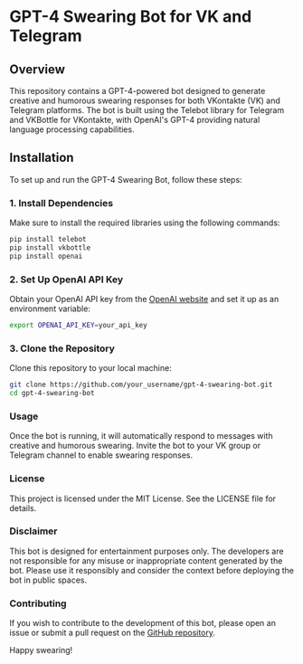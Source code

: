 # GPT-4 Swearing Bot for VK and Telegram

## Overview

This repository contains a GPT-4-powered bot designed to generate creative and humorous swearing responses for both VKontakte (VK) and Telegram platforms. The bot is built using the Telebot library for Telegram and VKBottle for VKontakte, with OpenAI's GPT-4 providing natural language processing capabilities.

## Installation

To set up and run the GPT-4 Swearing Bot, follow these steps:

### 1. Install Dependencies

Make sure to install the required libraries using the following commands:

```bash
pip install telebot
pip install vkbottle
pip install openai
```
### 2. Set Up OpenAI API Key
Obtain your OpenAI API key from the [OpenAI website](https://www.openai.com/) and set it up as an environment variable:

```bash
export OPENAI_API_KEY=your_api_key
```

### 3. Clone the Repository

Clone this repository to your local machine:

```bash
git clone https://github.com/your_username/gpt-4-swearing-bot.git
cd gpt-4-swearing-bot
```
### Usage

Once the bot is running, it will automatically respond to messages with creative and humorous swearing. Invite the bot to your VK group or Telegram channel to enable swearing responses.

### License

This project is licensed under the MIT License. See the LICENSE file for details.

### Disclaimer

This bot is designed for entertainment purposes only. The developers are not responsible for any misuse or inappropriate content generated by the bot. Please use it responsibly and consider the context before deploying the bot in public spaces.

### Contributing

If you wish to contribute to the development of this bot, please open an issue or submit a pull request on the [GitHub repository]([https://github.com/your_username/gpt-4-swearing-bot](https://github.com/PilotOfAsuka/GPT-4_Swearing_bot_vk_tg.git)https://github.com/PilotOfAsuka/GPT-4_Swearing_bot_vk_tg.git).

Happy swearing!

